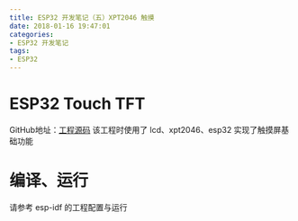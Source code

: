 ```yaml
---
title: ESP32 开发笔记（五）XPT2046 触摸
date: 2018-01-16 19:47:01
categories:
- ESP32 开发笔记
tags:
- ESP32
---
```


# ESP32 Touch TFT

GitHub地址：[工程源码](https://github.com/InfiniteYuan/esp32-touchTFT)
该工程时使用了 lcd、xpt2046、esp32 实现了触摸屏基础功能

# 编译、运行

请参考 esp-idf 的工程配置与运行
